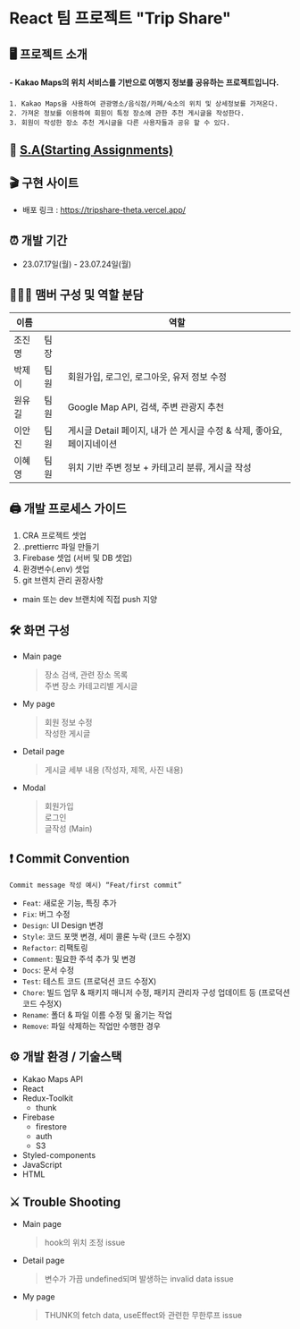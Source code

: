 # React 팀 프로젝트 "Trip Share"

## 🖥️ 프로젝트 소개

#### - Kakao Maps의 위치 서비스를 기반으로 여행지 정보를 공유하는 프로젝트입니다.

    1. Kakao Maps을 사용하여 관광명소/음식점/카페/숙소의 위치 및 상세정보를 가져온다.
    2. 가져온 정보를 이용하여 회원이 특정 장소에 관한 추천 게시글을 작성한다.
    3. 회원이 작성한 장소 추천 게시글을 다른 사용자들과 공유 할 수 있다.

## 📜 [S.A(Starting Assignments)](https://teamsparta.notion.site/5-125-77bf26509f0c4c7f9abbe32b76df6fec)

## 🎬 구현 사이트

- 배포 링크 : https://tripshare-theta.vercel.app/

## ⏰ 개발 기간

- 23.07.17일(월) - 23.07.24일(월)

## 🧑‍🤝‍🧑 맴버 구성 및 역할 분담

|이름||역할|
|------|---|---|
|조진명|팀장||
|박제이|팀원|회원가입, 로그인, 로그아웃, 유저 정보 수정|
|원유길|팀원|Google Map API, 검색, 주변 관광지 추천|
|이안진|팀원|게시글 Detail 페이지, 내가 쓴 게시글 수정 & 삭제, 좋아요, 페이지네이션|
|이혜영|팀원|위치 기반 주변 정보 + 카테고리 분류, 게시글 작성|

## 🖨️ 개발 프로세스 가이드

1.  CRA 프로젝트 셋업
2.  .prettierrc 파일 만들기
3.  Firebase 셋업 (서버 및 DB 셋업)
4.  환경변수(.env) 셋업
5.  git 브렌치 관리 권장사항

- main 또는 dev 브랜치에 직접 push 지양

## 🛠️ 화면 구성

- Main page
  > 장소 검색, 관련 장소 목록<br/>
  > 주변 장소 카테고리별 게시글
- My page
  > 회원 정보 수정<br/>
  > 작성한 게시글
- Detail page
  > 게시글 세부 내용 (작성자, 제목, 사진 내용)
- Modal
  > 회원가입<br/>
  > 로그인<br/>
  > 글작성 (Main)

## ❗ Commit Convention

`Commit message 작성 예시) “Feat/first commit”`

- `Feat`: 새로운 기능, 특징 추가
- `Fix`: 버그 수정
- `Design`: UI Design 변경
- `Style`: 코드 포맷 변경, 세미 콜론 누락 (코드 수정X)
- `Refactor`: 리팩토링
- `Comment`: 필요한 주석 추가 및 변경
- `Docs`: 문서 수정
- `Test`: 테스트 코드 (프로덕션 코드 수정X)
- `Chore`: 빌드 업무 & 패키지 매니저 수정, 패키지 관리자 구성 업데이트 등 (프로덕션 코드 수정X)
- `Rename`: 폴더 & 파일 이름 수정 및 옮기는 작업
- `Remove`: 파일 삭제하는 작업만 수행한 경우

## ⚙️ 개발 환경 / 기술스택

- Kakao Maps API
- React
- Redux-Toolkit
  - thunk
- Firebase
  - firestore
  - auth
  - S3
- Styled-components
- JavaScript
- HTML

## ⚔️ Trouble Shooting

- Main page
  > hook의 위치 조정 issue
- Detail page
  > 변수가 가끔 undefined되며 발생하는 invalid data issue
- My page
  > THUNK의 fetch data, useEffect와 관련한 무한루프 issue
